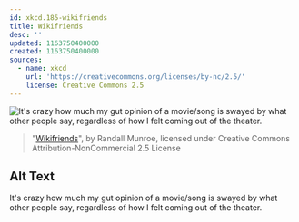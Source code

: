 ```yaml
---
id: xkcd.185-wikifriends
title: Wikifriends
desc: ''
updated: 1163750400000
created: 1163750400000
sources:
  - name: xkcd
    url: 'https://creativecommons.org/licenses/by-nc/2.5/'
    license: Creative Commons 2.5
---
```

![It's crazy how much my gut opinion of a movie/song is swayed by what other people say, regardless of how I felt coming out of the theater.](https://imgs.xkcd.com/comics/wikifriends.png)
> "[Wikifriends](https://xkcd.com/185/)", by Randall Munroe, licensed under Creative Commons Attribution-NonCommercial 2.5 License

## Alt Text
It's crazy how much my gut opinion of a movie/song is swayed by what other people say, regardless of how I felt coming out of the theater.
